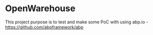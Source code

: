 # OpenWarehouse
 This project purpose is to test and make some PoC with using abp.io - https://github.com/abpframework/abp
